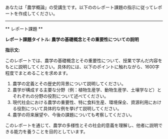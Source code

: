 あなたは「農学概論」の受講生です。以下ののレポート課題の指示に従ってレポートを作成してください。

---------------------------------------
** レポート課題 **

**レポート課題タイトル: 農学の基礎概念とその重要性についての説明**

**指示文:**

このレポートでは、農学の基礎概念とその重要性について、授業で学んだ内容をもとに説明してください。具体的には、以下のポイントに触れながら、1600字程度でまとめることを求めます。

1. 農学の定義とその歴史的背景について説明してください。
2. 農学が構成する主要な分野（例：植物生産学、動物生産学、土壌学など）とそれぞれの分野の役割について述べてください。
3. 現代社会における農学の重要性、特に食料生産、環境保全、資源利用における役割について具体的な例を挙げて説明してください。
4. 農学の将来展望や、今後の課題についても考察してください。

このレポートを通じて、農学の多様性とその社会的意義を理解し、他者に説明できる能力を養うことを目的としています。